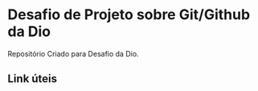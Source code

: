 # Desafio de Projeto sobre Git/Github da Dio

Repositório Criado para Desafio da Dio.

## Link úteis
